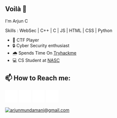 <h2>Voilà 👋</h2>


<h7>I'm Arjun C</h7>

Skills : WebSec | C++ | C | JS | HTML | CSS | Python

- 🚩 CTF Player 
- 🔒 Cyber Security enthusiast 
- 🌧️ Spends Time On  [Tryhackme](https://www.tryhackme.com/H4K3R13/) 
- 💻 CS Student at [NASC](https://nasc.ac.in/)

<h2>📫 How to Reach me: </h2> 

   [<img src='twitter.png' alt='twitter' height='40'>](https://twitter.com/H4K3R_)  [<img src='github.png' alt='github' height='40'>](https://github.com/H4K3R13)  [<img src='instagram.png' alt='instagram' height='40'>](https://www.instagram.com/arjun_mundmani/)  [<img src='linkedin.png' alt='linkedin' height='40'>](https://www.linkedin.com/in/arjun-c-6144a4201/)

<a href="mailto:arjunmundamani@gmail.com">![arjunmundamani@gmail.com](https://img.shields.io/badge/Gmail-D14836?style=for-the-badge&logo=gmail&logoColor=white)</a> 

